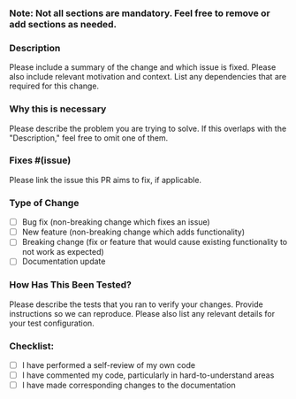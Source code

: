 ### Note: Not all sections are mandatory. Feel free to remove or add sections as needed.

### Description

Please include a summary of the change and which issue is fixed. Please also include relevant motivation and context. List any dependencies that are required for this change.

### Why this is necessary

Please describe the problem you are trying to solve. If this overlaps with the "Description," feel free to omit one of them.

### Fixes #(issue)

Please link the issue this PR aims to fix, if applicable.

### Type of Change

- [ ] Bug fix (non-breaking change which fixes an issue)
- [ ] New feature (non-breaking change which adds functionality)
- [ ] Breaking change (fix or feature that would cause existing functionality to not work as expected)
- [ ] Documentation update

### How Has This Been Tested?

Please describe the tests that you ran to verify your changes. Provide instructions so we can reproduce. Please also list any relevant details for your test configuration.

### Checklist:

- [ ] I have performed a self-review of my own code
- [ ] I have commented my code, particularly in hard-to-understand areas
- [ ] I have made corresponding changes to the documentation
